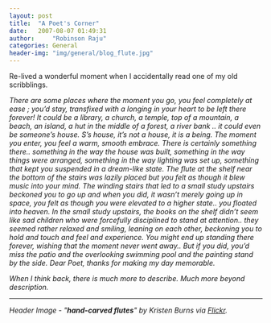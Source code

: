 ```yaml
---
layout: post
title:  "A Poet's Corner"
date:   2007-08-07 01:49:31
author:     "Robinson Raju"
categories: General 
header-img: "img/general/blog_flute.jpg"
---
```


Re-lived a wonderful moment when I accidentally read one of my old scribblings.

<i>
There are some places where the moment you go, you feel completely at ease ; you’d stay, transfixed with a longing in your heart to be left there forever! It could be a library, a church, a temple, top of a mountain, a beach, an island, a hut in the middle of a forest, a river bank .. it could even be someone’s house.

<i>
S’s house, it’s not a house, it is a being. The moment you enter, you feel a warm, smooth embrace. There is certainly something there.. something in the way the house was built, something in the way things were arranged, something in the way lighting was set up, something that kept you suspended in a dream-like state.

<i>
The flute at the shelf near the bottom of the stairs was lazily placed but you felt as though it blew music into your mind. The winding stairs that led to a small study upstairs beckoned you to go up and when you did, it wasn’t merely going up in space, you felt as though you were elevated to a higher state.. you floated into heaven.

<i>
In the small study upstairs, the books on the shelf didn’t seem like sad children who were forcefully disciplined to stand at attention.. they seemed rather relaxed and smiling, leaning on each other, beckoning you to hold and touch and feel and experience.

<i>
You might end up standing there forever, wishing that the moment never went away..

<i>
But if you did, you’d miss the patio and the overlooking swimming pool and the painting stand by the side.

<i>
Dear Poet, thanks for making my day memorable.

When I think back, there is much more to describe. Much more beyond description. 


---
_Header Image - "**hand-carved flutes**" by Kristen Burns via [Flickr](https://flic.kr/p/cBiy83)._



